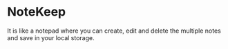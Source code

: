 # NoteKeep
It is like a notepad where you can create, edit and delete the multiple notes and save in your local storage.
